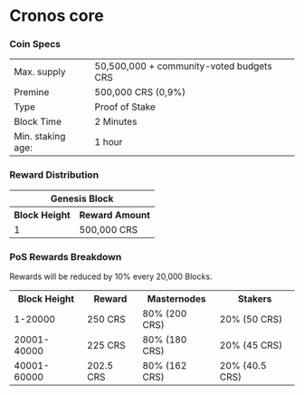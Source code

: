 Cronos core
=====================================

### Coin Specs
<table>
<tr><td>Max. supply</td><td>50,500,000 + community-voted budgets CRS</td></tr>
<tr><td>Premine</td><td>500,000 CRS (0,9%)</td></tr>
<tr><td>Type</td><td>Proof of Stake</td></tr>
<tr><td>Block Time</td><td>2 Minutes</td></tr>
<tr><td>Min. staking age:</td><td>1 hour</td></tr>
</table>

### Reward Distribution

<table>
<th colspan=4>Genesis Block</th>
<tr><th>Block Height</th><th>Reward Amount</th></tr>
<tr><td>1</td><td>500,000 CRS</td></tr>
</table>

### PoS Rewards Breakdown

Rewards will be reduced by 10% every 20,000 Blocks.

<table>
<th>Block Height</th><th>Reward</th><th>Masternodes</th><th>Stakers</th>
<tr><td>1-20000</td><td>250 CRS</td><td>80% (200 CRS)</td><td>20% (50 CRS)</td></tr>
<tr><td>20001-40000</td><td>225 CRS</td><td>80% (180 CRS)</td><td>20% (45 CRS)</td></tr>
<tr><td>40001-60000</td><td>202.5 CRS</td><td>80% (162 CRS)</td><td>20% (40.5 CRS)</td></tr>
</table>
